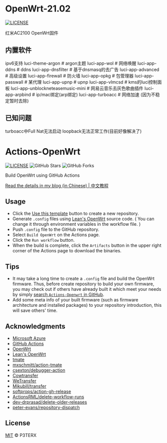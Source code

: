 # OpenWrt-21.02

[![LICENSE](https://img.shields.io/github/license/mashape/apistatus.svg?style=flat-square&label=LICENSE)](https://github.com/Qs315490/ReadMi-AC2100-OpenWrt/blob/master/LICENSE)

红米AC2100 OpenWrt固件

## 内置软件

ipv6支持
luci-theme-argon # argon主题
luci-app-wol # 网络唤醒
luci-app-ddns # ddns
luci-app-dnsfilter # 基于dnsmasq的去广告
luci-app-advanced # 高级设置
luci-app-firewall # 防火墙
luci-app-opkg # 包管理器
luci-app-passwall # 某代理
luci-app-upnp # upnp
luci-app-vlmcsd # kms的luci控制面板
luci-app-unblockneteasemusic-mini # 网易云音乐去灰色歌曲插件
luci-app-arpbind # ip/mac绑定(arp绑定)
luci-app-turboacc # 网络加速 (因为不稳定暂时去除)

## 已知问题

turboacc中Full Nat无法启动
loopback无法正常工作(目前好像解决了)



# Actions-OpenWrt

[![LICENSE](https://img.shields.io/github/license/mashape/apistatus.svg?style=flat-square&label=LICENSE)](https://github.com/P3TERX/Actions-OpenWrt/blob/master/LICENSE)
![GitHub Stars](https://img.shields.io/github/stars/P3TERX/Actions-OpenWrt.svg?style=flat-square&label=Stars&logo=github)
![GitHub Forks](https://img.shields.io/github/forks/P3TERX/Actions-OpenWrt.svg?style=flat-square&label=Forks&logo=github)

Build OpenWrt using GitHub Actions

[Read the details in my blog (in Chinese) | 中文教程](https://p3terx.com/archives/build-openwrt-with-github-actions.html)

## Usage

- Click the [Use this template](https://github.com/P3TERX/Actions-OpenWrt/generate) button to create a new repository.
- Generate `.config` files using [Lean's OpenWrt](https://github.com/coolsnowwolf/lede) source code. ( You can change it through environment variables in the workflow file. )
- Push `.config` file to the GitHub repository.
- Select `Build OpenWrt` on the Actions page.
- Click the `Run workflow` button.
- When the build is complete, click the `Artifacts` button in the upper right corner of the Actions page to download the binaries.

## Tips

- It may take a long time to create a `.config` file and build the OpenWrt firmware. Thus, before create repository to build your own firmware, you may check out if others have already built it which meet your needs by simply [search `Actions-Openwrt` in GitHub](https://github.com/search?q=Actions-openwrt).
- Add some meta info of your built firmware (such as firmware architecture and installed packages) to your repository introduction, this will save others' time.

## Acknowledgments

- [Microsoft Azure](https://azure.microsoft.com)
- [GitHub Actions](https://github.com/features/actions)
- [OpenWrt](https://github.com/openwrt/openwrt)
- [Lean's OpenWrt](https://github.com/coolsnowwolf/lede)
- [tmate](https://github.com/tmate-io/tmate)
- [mxschmitt/action-tmate](https://github.com/mxschmitt/action-tmate)
- [csexton/debugger-action](https://github.com/csexton/debugger-action)
- [Cowtransfer](https://cowtransfer.com)
- [WeTransfer](https://wetransfer.com/)
- [Mikubill/transfer](https://github.com/Mikubill/transfer)
- [softprops/action-gh-release](https://github.com/softprops/action-gh-release)
- [ActionsRML/delete-workflow-runs](https://github.com/ActionsRML/delete-workflow-runs)
- [dev-drprasad/delete-older-releases](https://github.com/dev-drprasad/delete-older-releases)
- [peter-evans/repository-dispatch](https://github.com/peter-evans/repository-dispatch)

## License

[MIT](https://github.com/P3TERX/Actions-OpenWrt/blob/main/LICENSE) © P3TERX
